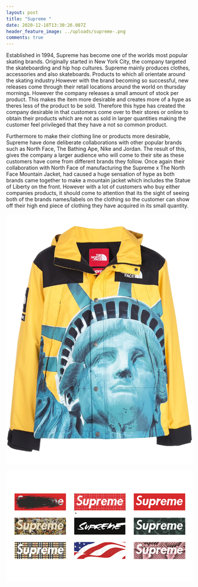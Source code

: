 ```yaml
---
layout: post
title: "Supreme "
date: 2020-12-18T13:30:26.087Z
header_feature_image: ../uploads/supreme-.png
comments: true
---
```

Established in 1994, Supreme has become one of the worlds most popular skating brands. Originally started in New York City, the company targeted the skateboarding and hip hop cultures. Supreme mainly produces clothes, accessories and also skateboards. Products to which all orientate around the skating industry.However with the brand becoming so successful, new releases come through their retail locations around the world on thursday mornings. However the company releases a small amount of stock per product. This makes the item more desirable and creates more of a hype as theres less of the product to be sold. Therefore this hype has created the company desirable in that customers come over to their stores or online to obtain their products which are not as sold in larger quantities making the customer feel privileged that they have a not so common product.

Furthermore to make their clothing line or products more desirable, Supreme have done deliberate collaborations with other popular brands such as North Face, The Bathing Ape, Nike and Jordan. The result of this, gives the company a larger audience who will come to their site as these customers have come from different brands they follow. Once again their collaboration with North Face of manufacturing the Supreme x The North Face Mountain Jacket, had caused a huge sensation of hype as both brands came together to make a mountain jacket which includes the Statue of Liberty on the front. However with a lot of customers who buy either companies products, it should come to attention that its the sight of seeing both of the brands names/labels on the clothing so the customer can show off their high end piece of clothing they have acquired in its small quantity.

![](../uploads/state-of-liberty-.webp)

![](../uploads/multiple-supreme-.jpg)